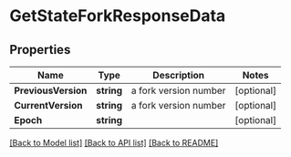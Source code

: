 # GetStateForkResponseData

## Properties

Name | Type | Description | Notes
------------ | ------------- | ------------- | -------------
**PreviousVersion** | **string** | a fork version number | [optional] 
**CurrentVersion** | **string** | a fork version number | [optional] 
**Epoch** | **string** |  | [optional] 

[[Back to Model list]](../README.md#documentation-for-models) [[Back to API list]](../README.md#documentation-for-api-endpoints) [[Back to README]](../README.md)


